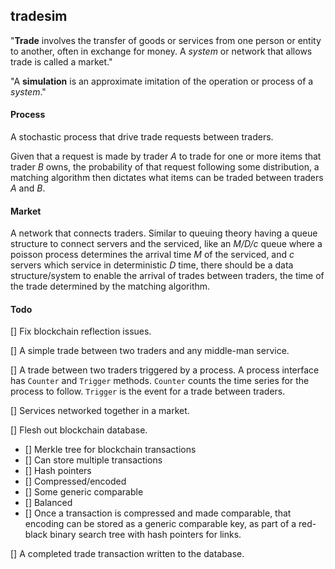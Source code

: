 ## tradesim
"**Trade** involves the transfer of goods or services from one person or entity
to another, often in exchange for money. A *system* or network that allows
trade is called a market."

"A **simulation** is an approximate imitation of the operation or process of a
*system*."

#### Process
A stochastic process that drive trade requests between traders.

Given that a request is made by trader *A* to trade for one
or more items that trader *B* owns, the probability of that request following
some distribution, a matching algorithm then dictates what items
can be traded between traders *A* and *B*.

#### Market
A network that connects traders. Similar to queuing theory having a queue structure
to connect servers and the serviced, like an *M/D/c* queue where a poisson process determines
the arrival time *M* of the serviced, and *c* servers which service in deterministic *D* time,
there should be a data structure/system to enable the arrival of trades between traders,
the time of the trade determined by the matching algorithm.

#### Todo
[] Fix blockchain reflection issues.

[] A simple trade between two traders and any middle-man service.

[] A trade between two traders triggered by a process.
   A process interface has `Counter` and `Trigger` methods.
   `Counter` counts the time series for the process to follow.
   `Trigger` is the event for a trade between traders.

[] Services networked together in a market.

[] Flesh out blockchain database.
   - [] Merkle tree for blockchain transactions
   - [] Can store multiple transactions
   - [] Hash pointers
   - [] Compressed/encoded
   - [] Some generic comparable
   - [] Balanced
   - [] Once a transaction is compressed and made comparable,
        that encoding can be stored as a generic comparable key,
        as part of a red-black binary search tree with hash pointers for links.

[] A completed trade transaction written to the database.
